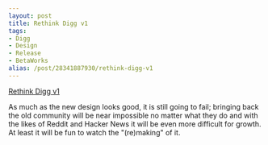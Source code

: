 ```yaml
---
layout: post
title: Rethink Digg v1
tags:
- Digg
- Design
- Release
- BetaWorks
alias: /post/28341887930/rethink-digg-v1
---
```

[Rethink Digg v1](http://rethinkdigg.com/post/28338474438/v1-preview)

As much as the new design looks good, it is still going to fail; bringing back the old community will be near impossible no matter what they do and with the likes of Reddit and Hacker News it will be even more difficult for growth. At least it will be fun to watch the "(re)making" of it.

